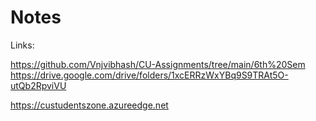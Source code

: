 # Notes

Links:

https://github.com/Vnjvibhash/CU-Assignments/tree/main/6th%20Sem
https://drive.google.com/drive/folders/1xcERRzWxYBq9S9TRAt5O-utQb2RpviVU

https://custudentszone.azureedge.net
